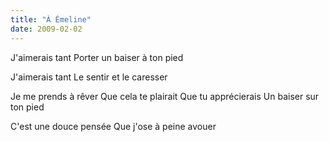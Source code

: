 ```yaml
---
title: "À Émeline"
date: 2009-02-02
---
```


J'aimerais tant
Porter un baiser à ton pied

J'aimerais tant
Le sentir et le caresser

Je me prends à rêver
Que cela te plairait
Que tu apprécierais
Un baiser sur ton pied

C'est une douce pensée
Que j'ose à peine avouer
